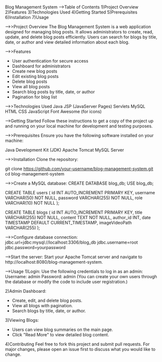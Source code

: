 Blog Management System
-->Table of Contents
1)Project Overview
2)Features
3)Technologies Used
4)Getting Started
5)Prerequisites
6)Installation
7)Usage

-->>Project Overview
  The Blog Management System is a web application designed for managing blog posts. 
  It allows administrators to create, read, update, and delete blog posts efficiently. 
  Users can search for blogs by title, date, or author and view detailed information about each blog.

-->>Features
* User authentication for secure access
* Dashboard for administrators
* Create new blog posts
* Edit existing blog posts
* Delete blog posts
* View all blog posts
* Search blog posts by title, date, or author
* Pagination for blog list

-->>Technologies Used
Java
JSP (JavaServer Pages)
Servlets
MySQL
HTML
CSS
JavaScript
Font Awesome (for icons)

-->Getting Started
Follow these instructions to get a copy of the project up and running on your local machine for development and testing purposes.

-->>Prerequisites
Ensure you have the following software installed on your machine:

Java Development Kit (JDK)
Apache Tomcat
MySQL Server

-->>Installation
Clone the repository:

git clone https://github.com/your-username/blog-management-system.git
cd blog-management-system

-->>Create a MySQL database:
CREATE DATABASE blog_db;
USE blog_db;

CREATE TABLE users (
    id INT AUTO_INCREMENT PRIMARY KEY,
    username VARCHAR(50) NOT NULL,
    password VARCHAR(255) NOT NULL,
    role VARCHAR(10) NOT NULL
);

CREATE TABLE blogs (
    id INT AUTO_INCREMENT PRIMARY KEY,
    title VARCHAR(255) NOT NULL,
    content TEXT NOT NULL,
    author_id INT,
    date TIMESTAMP DEFAULT CURRENT_TIMESTAMP,
    imageVideoPath VARCHAR(255)
);

-->>Configure database connection:
   jdbc.url=jdbc:mysql://localhost:3306/blog_db
  jdbc.username=root
  jdbc.password=yourpassword

  -->Start the server:
Start your Apache Tomcat server and navigate to http://localhost:8080/blog-management-system.

-->Usage
1)Login:
Use the following credentials to log in as an admin:
Username: admin
Password: admin
(You can create your own users through the database or modify the code to include user registration.)

2)Admin Dashboard:
* Create, edit, and delete blog posts.
* View all blogs with pagination.
* Search blogs by title, date, or author.
  
3)Viewing Blogs:
* Users can view blog summaries on the main page.
* Click "Read More" to view detailed blog content.
  
4)Contributing
Feel free to fork this project and submit pull requests. For major changes, please open an issue first to discuss what you would like to change.
